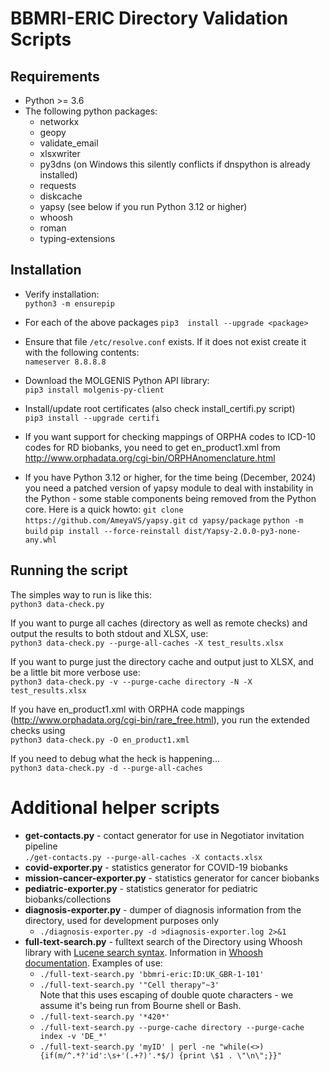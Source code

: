 # BBMRI-ERIC Directory Validation Scripts
## Requirements
- Python >= 3.6
- The following python packages:
  - networkx
  - geopy
  - validate_email
  - xlsxwriter
  - py3dns (on Windows this silently conflicts if dnspython is already installed)
  - requests
  - diskcache
  - yapsy (see below if you run Python 3.12 or higher)
  - whoosh
  - roman
  - typing-extensions

## Installation
- Verify installation:  
  ``
python3 -m ensurepip
``
- For each of the above packages `pip3  install --upgrade <package>`
- Ensure that file `/etc/resolve.conf` exists. If it does not exist create it with the following contents:  
  ``
nameserver 8.8.8.8
``
- Download the MOLGENIS Python API library:  
  ``
pip3 install molgenis-py-client
``
- Install/update root certificates (also check install_certifi.py script)  
  ``
pip3 install --upgrade certifi
``
- If you want support for checking mappings of ORPHA codes to ICD-10 codes for RD biobanks, you need to get en_product1.xml from
  http://www.orphadata.org/cgi-bin/ORPHAnomenclature.html

- If you have Python 3.12 or higher, for the time being (December, 2024) you need a patched version of yapsy module to deal with instability in the Python - some stable components being removed from the Python core. Here is a quick howto:
  ``
git clone https://github.com/AmeyaVS/yapsy.git
``
  ``
cd yapsy/package
``
  ``
python -m build
``
  ``
pip install --force-reinstall dist/Yapsy-2.0.0-py3-none-any.whl
``

## Running the script

The simples way to run is like this:  
``
python3 data-check.py
``

If you want to purge all caches (directory as well as remote checks) and output the results to both stdout and XLSX, use:  
``
python3 data-check.py --purge-all-caches -X test_results.xlsx
``

If you want to purge just the directory cache and output just to XLSX, and be a little bit more verbose use:  
``
python3 data-check.py -v --purge-cache directory -N -X test_results.xlsx
``

If you have en_product1.xml with ORPHA code mappings (http://www.orphadata.org/cgi-bin/rare_free.html), you run the extended checks using  
``
python3 data-check.py -O en_product1.xml
``

If you need to debug what the heck is happening...  
``
python3 data-check.py -d --purge-all-caches
``

# Additional helper scripts

- **get-contacts.py** - contact generator for use in Negotiator invitation pipeline  
``
./get-contacts.py --purge-all-caches -X contacts.xlsx
``
- **covid-exporter.py** - statistics generator for COVID-19 biobanks
- **mission-cancer-exporter.py** - statistics generator for cancer biobanks
- **pediatric-exporter.py** - statistics generator for pediatric biobanks/collections
- **diagnosis-exporter.py** - dumper of diagnosis information from the directory, used for development purposes only  
  - `./diagnosis-exporter.py -d >diagnosis-exporter.log 2>&1`
- **full-text-search.py** - fulltext search of the Directory using Whoosh library with [Lucene search syntax](https://lucene.apache.org/core/2_9_4/queryparsersyntax.html). Information in [Whoosh documentation](https://whoosh.readthedocs.io/en/latest/querylang.html). Examples of use:
  - `./full-text-search.py 'bbmri-eric:ID:UK_GBR-1-101'`
  - `./full-text-search.py '"Cell therapy"~3'`<br>
     Note that this uses escaping of double quote characters - we assume it's being run from Bourne shell or Bash.
  - `./full-text-search.py '*420*'`
  - `./full-text-search.py --purge-cache directory --purge-cache index -v 'DE_*'`
  - `./full-text-search.py 'myID' | perl -ne "while(<>) {if(m/^.*?'id':\s+'(.+?)'.*$/) {print \$1 . \"\n\";}}"`
  
